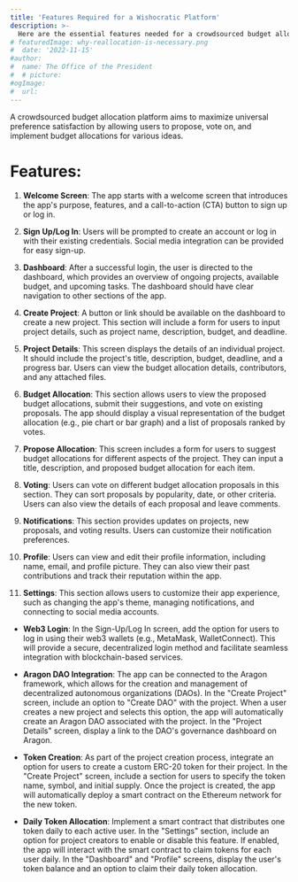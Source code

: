 ```yaml
---
title: 'Features Required for a Wishocratic Platform'
description: >-
  Here are the essential features needed for a crowdsourced budget allocation platform that aims to maximize universal preference satisfaction.
# featuredImage: why-reallocation-is-necessary.png
#  date: '2022-11-15'
#author:
#  name: The Office of the President
#  # picture: 
#ogImage:
#  url: 
---
```


A crowdsourced budget allocation platform aims to maximize universal preference satisfaction by allowing users to propose, vote on, and implement budget allocations for various ideas.

# Features:

1. **Welcome Screen**: The app starts with a welcome screen that introduces the app's purpose, features, and a call-to-action (CTA) button to sign up or log in.

2. **Sign Up/Log In**: Users will be prompted to create an account or log in with their existing credentials. Social media integration can be provided for easy sign-up.

3. **Dashboard**: After a successful login, the user is directed to the dashboard, which provides an overview of ongoing projects, available budget, and upcoming tasks. The dashboard should have clear navigation to other sections of the app.

4. **Create Project**: A button or link should be available on the dashboard to create a new project. This section will include a form for users to input project details, such as project name, description, budget, and deadline.

5. **Project Details**: This screen displays the details of an individual project. It should include the project's title, description, budget, deadline, and a progress bar. Users can view the budget allocation details, contributors, and any attached files.

6. **Budget Allocation**: This section allows users to view the proposed budget allocations, submit their suggestions, and vote on existing proposals. The app should display a visual representation of the budget allocation (e.g., pie chart or bar graph) and a list of proposals ranked by votes.

7. **Propose Allocation**: This screen includes a form for users to suggest budget allocations for different aspects of the project. They can input a title, description, and proposed budget allocation for each item.

8. **Voting**: Users can vote on different budget allocation proposals in this section. They can sort proposals by popularity, date, or other criteria. Users can also view the details of each proposal and leave comments.

9. **Notifications**: This section provides updates on projects, new proposals, and voting results. Users can customize their notification preferences.

10. **Profile**: Users can view and edit their profile information, including name, email, and profile picture. They can also view their past contributions and track their reputation within the app.

11. **Settings**: This section allows users to customize their app experience, such as changing the app's theme, managing notifications, and connecting to social media accounts.

* **Web3 Login**: In the Sign-Up/Log In screen, add the option for users to log in using their web3 wallets (e.g., MetaMask, WalletConnect). This will provide a secure, decentralized login method and facilitate seamless integration with blockchain-based services.

* **Aragon DAO Integration**: The app can be connected to the Aragon framework, which allows for the creation and management of decentralized autonomous organizations (DAOs). In the "Create Project" screen, include an option to "Create DAO" with the project. When a user creates a new project and selects this option, the app will automatically create an Aragon DAO associated with the project. In the "Project Details" screen, display a link to the DAO's governance dashboard on Aragon.

* **Token Creation**: As part of the project creation process, integrate an option for users to create a custom ERC-20 token for their project. In the "Create Project" screen, include a section for users to specify the token name, symbol, and initial supply. Once the project is created, the app will automatically deploy a smart contract on the Ethereum network for the new token.

* **Daily Token Allocation**: Implement a smart contract that distributes one token daily to each active user. In the "Settings" section, include an option for project creators to enable or disable this feature. If enabled, the app will interact with the smart contract to claim tokens for each user daily. In the "Dashboard" and "Profile" screens, display the user's token balance and an option to claim their daily token allocation.
